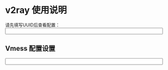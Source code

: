 # v2ray 使用说明

请先填写UUID后查看配置：
<input id="input_uuid" style="width: 100%;" onkeyup="updateConfig()" maxlength="36" />


## Vmess 配置设置

<input id="input_config" style="width: 100%;" onclick="config_click()" readonly />
<span id="input_config_copied" style="color:red;display:none">已复制</span>
<div id="qrcode" ></div>



<script src="qrcode.min.js"></script>

<script>
  var url_uuid = location.search.substr(1).trim()
  if(url_uuid.match(/^\w{8}(-\w{4}){3}-\w{12}$/)){
    document.getElementById('input_uuid').value = url_uuid;
  }else if(localStorage){
    document.getElementById('input_uuid').value = localStorage.input_uuid || '';
  }
  
  var qr = new QRCode(document.getElementById("qrcode"), '');

  updateConfig()
  
  function updateConfig() {
    document.getElementById('input_config_copied').style.display = 'none'
    
    var uuid = document.getElementById('input_uuid').value.trim();
    var codeEle = document.getElementsByTagName('code')[0];
    
    if(!uuid.match(/^\w{8}(-\w{4}){3}-\w{12}$/)) {
      document.getElementById('input_config').value = '请先正确填写 UUID ！！';
      qr.clear()
      return 0;
    }
    
    if(localStorage){
      localStorage.input_uuid = uuid;
    }
    
    var config = {
      host: location.host,
      path: document.cookie.match(/path_ray=([^;]+)/)[1],
      uuid: uuid || '请填写UUID'
    };
    
    var config_query = JSON.stringify({
        v: "2",
        ps: config.host,
        add: config.host,
        port: "443",
        id: config.uuid,
        aid: "0",
        net: "ws",
        type: "none",
        host: config.host,
        path: "/",
        tls: config.path
    });
    var config_URL = 'vmess://' + window.btoa(config_query);
    

    document.getElementById('input_config').value = config_URL;
    qr.makeCode(config_URL)
    
  }
  
  function config_click(){
    document.getElementById('input_config').select()
    document.getElementById('input_config_copied').style.display = 'block'
    document.execCommand("copy")
  }
</script>




